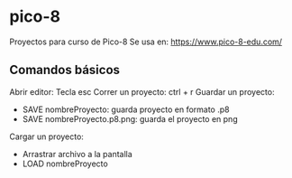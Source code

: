 # pico-8
Proyectos para curso de Pico-8
Se usa en: https://www.pico-8-edu.com/

## Comandos básicos 
Abrir editor: Tecla esc
Correr un proyecto: ctrl + r
Guardar un proyecto: 
- SAVE nombreProyecto: guarda proyecto en formato .p8
- SAVE nombreProyecto.p8.png: guarda el proyecto en png

Cargar un proyecto:
- Arrastrar archivo a la pantalla
- LOAD nombreProyecto
